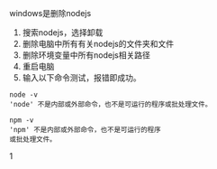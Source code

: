 windows是删除nodejs

1. 搜索nodejs，选择卸载
2. 删除电脑中所有有关nodejs的文件夹和文件
3. 删除环境变量中所有nodejs相关路径
4. 重启电脑
5. 输入以下命令测试，报错即成功。

```
node -v
'node' 不是内部或外部命令，也不是可运行的程序或批处理文件。

npm -v
'npm' 不是内部或外部命令，也不是可运行的程序
或批处理文件。
```

1